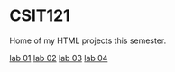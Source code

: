 # CSIT121
Home of my HTML projects this semester. 

<a href="lab01/aboutme.html" target="_blank">lab 01</a>
<a href="lab02/index.html" target="_blank">lab 02</a>
<a href="lab03/indext.html" target="_blank">lab 03</a> 
<a href="lab04/image1.html" target="_blank">lab 04</a> 


